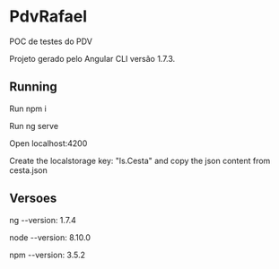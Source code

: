 # PdvRafael
POC de testes do PDV

Projeto gerado pelo Angular CLI versão 1.7.3.

## Running

Run npm i

Run ng serve

Open localhost:4200

Create the localstorage key: "ls.Cesta" and copy the json content from cesta.json

## Versoes

ng --version: 1.7.4

node --version: 8.10.0

npm --version: 3.5.2
